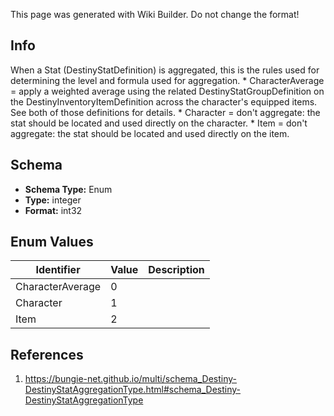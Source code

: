 <span class="wiki-builder">This page was generated with Wiki Builder. Do not change the format!</span>

## Info
When a Stat (DestinyStatDefinition) is aggregated, this is the rules used for determining the level and formula used for aggregation. * CharacterAverage = apply a weighted average using the related DestinyStatGroupDefinition on the DestinyInventoryItemDefinition across the character's equipped items. See both of those definitions for details. * Character = don't aggregate: the stat should be located and used directly on the character. * Item = don't aggregate: the stat should be located and used directly on the item.

## Schema
* **Schema Type:** Enum
* **Type:** integer
* **Format:** int32

## Enum Values
Identifier | Value | Description
---------- | ----- | -----------
CharacterAverage | 0 | 
Character | 1 | 
Item | 2 | 

## References
1. https://bungie-net.github.io/multi/schema_Destiny-DestinyStatAggregationType.html#schema_Destiny-DestinyStatAggregationType
